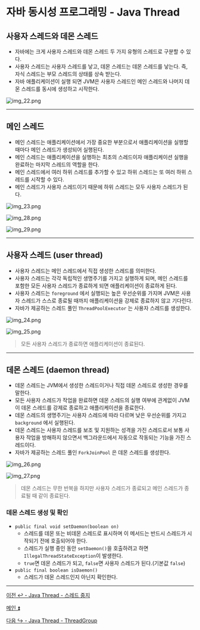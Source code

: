 # 자바 동시성 프로그래밍 - Java Thread

## 사용자 스레드와 데몬 스레드

- 자바에는 크게 사용자 스레드와 데몬 스레드 두 가지 유형의 스레드로 구분할 수 있다.
- 사용자 스레드는 사용자 스레드를 낳고, 데몬 스레드는 데몬 스레드를 낳는다. 즉, 자식 스레드는 부모 스레드의 상태를 상속 받는다.
- 자바 애플리케이션이 실행 되면 JVM은 사용자 스레드인 메인 스레드와 나머지 데몬 스레드를 동시에 생성하고 시작한다.

![img_22.png](image/img_22.png)

---

## 메인 스레드

- 메인 스레드는 애플리케이션에서 가장 중요한 부분으로서 애플리케이션을 실행할 때마다 메인 스레드가 생성되어 실행된다.
- 메인 스레드는 애플리케이션을 실행하는 최초의 스레드이자 애플리케이션 실행을 완료하는 마지막 스레드의 역할을 한다.
- 메인 스레드에서 여러 하위 스레드를 추가할 수 있고 하위 스레드는 또 여러 하위 스레드를 시작할 수 있다.
- 메인 스레드가 사용자 스레드이기 때문에 하위 스레드는 모두 사용자 스레드가 된다.

![img_23.png](image/img_23.png)

![img_28.png](image/img_28.png)

![img_29.png](image/img_29.png)

---

## 사용자 스레드 (user thread)

- 사용자 스레드는 메인 스레드에서 직접 생성한 스레드를 의미한다.
- 사용자 스레드는 각각 독립적인 생명주기를 가지고 실행하게 되며, 메인 스레드를 포함한 모든 사용자 스레드가 종료하게 되면 애플리케이션이 종료하게 된다.
- 사용자 스레드는 `foreground` 에서 실행되는 높은 우선순위를 가지며 JVM은 사용자 스레드가 스스로 종료될 때까지 애플리케이션을 강제로 종료하지 않고 기다린다.
- 자바가 제공하는 스레드 풀인 `ThreadPoolExecutor` 는 사용자 스레드를 생성한다.

![img_24.png](image/img_24.png)

![img_25.png](image/img_25.png)

> 모든 사용자 스레드가 종료하면 애플리케이션이 종료된다.

---

## 데몬 스레드 (daemon thread)

- 데몬 스레드는 JVM에서 생성한 스레드이거나 직접 데몬 스레드로 생성한 경우를 말한다.
- 모든 사용자 스레드가 작업을 완료하면 데몬 스레드의 실행 여부에 관계없이 JVM이 데몬 스레드를 강제로 종료하고 애플리케이션을 종료한다.
- 데몬 스레드의 생명주기는 사용자 스레드에 따라 다르며 낮은 우선순위를 가지고 `background` 에서 실행된다.
- 데몬 스레드는 사용자 스레드를 보조 및 지원하는 성격을 가진 스레드로서 보통 사용자 작업을 방해하지 않으면서 백그라운드에서 자동으로 작동되는 기능을 가진 스레드이다.
- 자바가 제공하는 스레드 풀인 `ForkJoinPool` 은 데몬 스레드를 생성한다.

![img_26.png](image/img_26.png)

![img_27.png](image/img_27.png)

> 데몬 스레드는 무한 반복을 하지만 사용자 스레드가 종료되고 메인 스레드가 종료될 때 같이 종료된다.

### 데몬 스레드 생성 및 확인

- `public final void setDaemon(boolean on)`
  - 스레드를 데몬 또는 비데몬 스레드로 표시하며 이 메서드는 반드시 스레드가 시작되기 전에 호출되어야 한다.
  - 스레드가 실행 중인 동안 `setDaemon()`을 호출하려고 하면 `IllegalThreadStateException`이 발생한다.
  - `true`면 데몬 스레드가 되고, `false`면 사용자 스레드가 된다.(기본값 `false`)
- `public final boolean isDaemon()`
  - 스레드가 데몬 스레드인지 아닌지 확인한다.



---

[이전 ↩️ - Java Thread - 스레드 중지]()

[메인 ⏫](https://github.com/genesis12345678/TIL/blob/main/Java/reactive/Main.md)

[다음 ↪️ - Java Thread - ThreadGroup]()